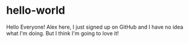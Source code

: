 # hello-world

Hello Everyone!
Alex here, I just signed up on GitHub and I have no idea what I'm doing.
But I think I'm going to love it!
